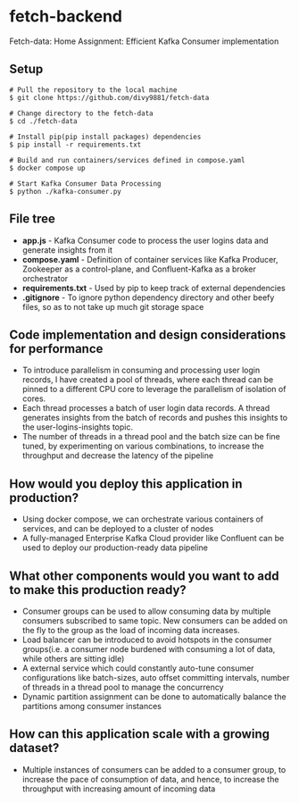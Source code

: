 # fetch-backend
Fetch-data: Home Assignment: Efficient Kafka Consumer implementation

## Setup
```
# Pull the repository to the local machine
$ git clone https://github.com/divy9881/fetch-data

# Change directory to the fetch-data
$ cd ./fetch-data

# Install pip(pip install packages) dependencies
$ pip install -r requirements.txt

# Build and run containers/services defined in compose.yaml
$ docker compose up

# Start Kafka Consumer Data Processing
$ python ./kafka-consumer.py
```

## File tree

- **app.js** - Kafka Consumer code to process the user logins data and generate insights from it
- **compose.yaml** - Definition of container services like Kafka Producer, Zookeeper as a control-plane, and Confluent-Kafka as a broker orchestrator
- **requirements.txt** - Used by pip to keep track of external dependencies
- **.gitignore** - To ignore python dependency directory and other beefy files, so as to not take up much git storage space

## Code implementation and design considerations for performance
- To introduce parallelism in consuming and processing user login records, I have created a pool of threads, where each thread can be pinned to a different CPU core to leverage the parallelism of isolation of cores.
- Each thread processes a batch of user login data records. A thread generates insights from the batch of records and pushes this insights to the user-logins-insights topic.
- The number of threads in a thread pool and the batch size can be fine tuned, by experimenting on various combinations, to increase the throughput and decrease the latency of the pipeline

## How would you deploy this application in production?
- Using docker compose, we can orchestrate various containers of services, and can be deployed to a cluster of nodes
- A fully-managed Enterprise Kafka Cloud provider like Confluent can be used to deploy our production-ready data pipeline

## What other components would you want to add to make this production ready?
- Consumer groups can be used to allow consuming data by multiple consumers subscribed to same topic. New consumers can be added on the fly to the group as the load of incoming data increases.
- Load balancer can be introduced to avoid hotspots in the consumer groups(i.e. a consumer node burdened with consuming a lot of data, while others are sitting idle)
- A external service which could constantly auto-tune consumer configurations like batch-sizes, auto offset committing intervals, number of threads in a thread pool to manage the concurrency
- Dynamic partition assignment can be done to automatically balance the partitions among consumer instances

## How can this application scale with a growing dataset?
- Multiple instances of consumers can be added to a consumer group, to increase the pace of consumption of data, and hence, to increase the throughput with increasing amount of incoming data
